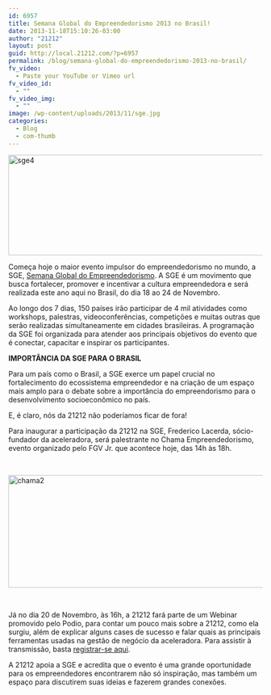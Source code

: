 ```yaml
---
id: 6957
title: Semana Global do Empreendedorismo 2013 no Brasil!
date: 2013-11-18T15:10:26-03:00
author: "21212"
layout: post
guid: http://local.21212.com/?p=6957
permalink: /blog/semana-global-do-empreendedorismo-2013-no-brasil/
fv_video:
  - Paste your YouTube or Vimeo url
fv_video_id:
  - ""
fv_video_img:
  - ""
image: /wp-content/uploads/2013/11/sge.jpg
categories:
  - Blog
  - com-thumb
---
```

<p dir="ltr">
  <a href="http://local.21212.com/wp-content/uploads/2013/11/sge4.jpg"><img class="aligncenter size-full wp-image-6968" alt="sge4" src="http://local.21212.com/wp-content/uploads/2013/11/sge4.jpg" width="540" height="199" srcset="http://localhost:8080/wp-content/uploads/2013/11/sge4.jpg 540w, http://localhost:8080/wp-content/uploads/2013/11/sge4-300x110.jpg 300w" sizes="(max-width: 540px) 100vw, 540px" /></a>
</p>

<p dir="ltr">
  Começa hoje o maior evento impulsor do empreendedorismo no mundo, a SGE, <a href="http://semanaglobal.org.br/">Semana Global do Empreendedorismo</a>. A SGE é um movimento que busca fortalecer, promover e incentivar a cultura empreendedora e será realizada este ano aqui no Brasil, do dia 18 ao 24 de Novembro.
</p>

<p dir="ltr">
  Ao longo dos 7 dias, 150 países irão participar de 4 mil atividades como workshops, palestras, videoconferências, competições e muitas outras que serão realizadas simultaneamente em cidades brasileiras. A programação da SGE foi organizada para atender aos principais objetivos do evento que é conectar, capacitar e inspirar os participantes.
</p>

<p dir="ltr">
  <strong style="font-weight: bold!important;">IMPORTÂNCIA DA SGE PARA O BRASIL</strong>
</p>

<p dir="ltr">
  Para um país como o Brasil, a SGE exerce um papel crucial no fortalecimento do ecossistema empreendedor e na criação de um espaço mais amplo para o debate sobre a importância do empreendorismo para o desenvolvimento socioeconômico no país.
</p>

<p dir="ltr">
  E, é claro, nós da 21212 não poderíamos ficar de fora!
</p>

<p dir="ltr">
  Para inaugurar a participação da 21212 na SGE, Frederico Lacerda, sócio-fundador da aceleradora, será palestrante no Chama Empreendedorismo, evento organizado pelo FGV Jr. que acontece hoje, das 14h às 18h.
</p>

&nbsp;

<p dir="ltr">
  <a href="http://local.21212.com/wp-content/uploads/2013/11/chama2.jpg"><img class="aligncenter size-full wp-image-6959" alt="chama2" src="http://local.21212.com/wp-content/uploads/2013/11/chama2.jpg" width="540" height="223" srcset="http://localhost:8080/wp-content/uploads/2013/11/chama2.jpg 540w, http://localhost:8080/wp-content/uploads/2013/11/chama2-300x123.jpg 300w" sizes="(max-width: 540px) 100vw, 540px" /></a>
</p>

&nbsp;

<p dir="ltr">
  Já no dia 20 de Novembro, às 16h, a 21212 fará parte de um Webinar promovido pelo Podio, para contar um pouco mais sobre a 21212, como ela surgiu, além de explicar alguns cases de sucesso e falar quais as principais ferramentas usadas na gestão de negócio da aceleradora. Para assistir à transmissão, basta <a href="https://attendee.gotowebinar.com/register/5564955257482367489">registrar-se aqui</a>.
</p>

<p dir="ltr">
  A 21212 apoia a SGE e acredita que o evento é uma grande oportunidade para os empreendedores encontrarem não só inspiração, mas também um espaço para discutirem suas ideias e fazerem grandes conexões.
</p>

&nbsp;